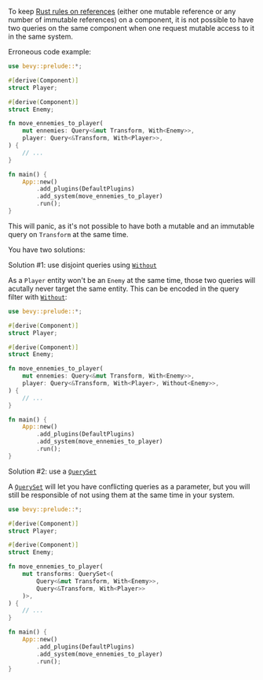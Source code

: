To keep [Rust rules on references](https://doc.rust-lang.org/book/ch04-02-references-and-borrowing.html#the-rules-of-references) (either one mutable reference or any number of immutable references) on a component, it is not possible to have two queries on the same component when one request mutable access to it in the same system.

Erroneous code example:

```rust
use bevy::prelude::*;

#[derive(Component)]
struct Player;

#[derive(Component)]
struct Enemy;

fn move_ennemies_to_player(
    mut ennemies: Query<&mut Transform, With<Enemy>>,
    player: Query<&Transform, With<Player>>,
) {
    // ...
}

fn main() {
    App::new()
        .add_plugins(DefaultPlugins)
        .add_system(move_ennemies_to_player)
        .run();
}
```

This will panic, as it's not possible to have both a mutable and an immutable query on `Transform` at the same time.

You have two solutions:

Solution #1: use disjoint queries using [`Without`](https://docs.rs/bevy/*/bevy/ecs/query/struct.Without.html)

As a `Player` entity won't be an `Enemy` at the same time, those two queries will acutally never target the same entity. This can be encoded in the query filter with [`Without`](https://docs.rs/bevy/*/bevy/ecs/query/struct.Without.html):

```rust
use bevy::prelude::*;

#[derive(Component)]
struct Player;

#[derive(Component)]
struct Enemy;

fn move_ennemies_to_player(
    mut ennemies: Query<&mut Transform, With<Enemy>>,
    player: Query<&Transform, With<Player>, Without<Enemy>>,
) {
    // ...
}

fn main() {
    App::new()
        .add_plugins(DefaultPlugins)
        .add_system(move_ennemies_to_player)
        .run();
}
```

Solution #2: use a [`QuerySet`](https://docs.rs/bevy/*/bevy/ecs/system/struct.QuerySet.html)

A [`QuerySet`](https://docs.rs/bevy/*/bevy/ecs/system/struct.QuerySet.html) will let you have conflicting queries as a parameter, but you will still be responsible of not using them at the same time in your system.

```rust
use bevy::prelude::*;

#[derive(Component)]
struct Player;

#[derive(Component)]
struct Enemy;

fn move_ennemies_to_player(
    mut transforms: QuerySet<(
        Query<&mut Transform, With<Enemy>>,
        Query<&Transform, With<Player>>
    )>,
) {
    // ...
}

fn main() {
    App::new()
        .add_plugins(DefaultPlugins)
        .add_system(move_ennemies_to_player)
        .run();
}
```
